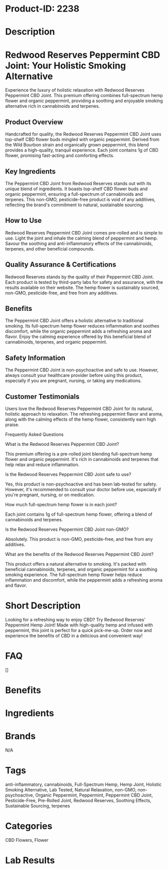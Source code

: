 # Product-ID: 2238

# Description

<h1>Redwood Reserves Peppermint CBD Joint: Your Holistic Smoking Alternative</h1>
<p>Experience the luxury of holistic relaxation with Redwood Reserves Peppermint CBD Joint. This premium offering combines full-spectrum hemp flower and organic peppermint, providing a soothing and enjoyable smoking alternative rich in cannabinoids and terpenes.</p>
<h2>Product Overview</h2>
<p>Handcrafted for quality, the Redwood Reserves Peppermint CBD Joint uses top-shelf CBD flower buds mingled with organic peppermint. Derived from the Wild Bourbon strain and organically grown peppermint, this blend provides a high-quality, tranquil experience. Each joint contains 1g of CBD flower, promising fast-acting and comforting effects.</p>
<h2>Key Ingredients</h2>
<p>The Peppermint CBD Joint from Redwood Reserves stands out with its unique blend of ingredients. It boasts top-shelf CBD flower buds and organic peppermint, ensuring a full-spectrum of cannabinoids and terpenes. This non-GMO, pesticide-free product is void of any additives, reflecting the brand's commitment to natural, sustainable sourcing.</p>
<h2>How to Use</h2>
<p>Redwood Reserves Peppermint CBD Joint comes pre-rolled and is simple to use. Light the joint and inhale the calming blend of peppermint and hemp. Savour the soothing and anti-inflammatory effects of the cannabinoids, terpenes, and other beneficial compounds.</p>
<h2>Quality Assurance &amp; Certifications</h2>
<p>Redwood Reserves stands by the quality of their Peppermint CBD Joint. Each product is tested by third-party labs for safety and assurance, with the results available on their website. The hemp flower is sustainably sourced, non-GMO, pesticide-free, and free from any additives.</p>
<h2>Benefits</h2>
<p>The Peppermint CBD Joint offers a holistic alternative to traditional smoking. Its full-spectrum hemp flower reduces inflammation and soothes discomfort, while the organic peppermint adds a refreshing aroma and flavor. Enjoy the calming experience offered by this beneficial blend of cannabinoids, terpenes, and organic peppermint.</p>
<h2>Safety Information</h2>
<p>The Peppermint CBD Joint is non-psychoactive and safe to use. However, always consult your healthcare provider before using this product, especially if you are pregnant, nursing, or taking any medications.</p>
<h2>Customer Testimonials</h2>
<p>Users love the Redwood Reserves Peppermint CBD Joint for its natural, holistic approach to relaxation. The refreshing peppermint flavor and aroma, along with the calming effects of the hemp flower, consistently earn high praise.</p>
<p>Frequently Asked Questions</p>
<p>What is the Redwood Reserves Peppermint CBD Joint?</p>
<p>This premium offering is a pre-rolled joint blending full-spectrum hemp flower and organic peppermint. It's rich in cannabinoids and terpenes that help relax and reduce inflammation.</p>
<p>Is the Redwood Reserves Peppermint CBD Joint safe to use?</p>
<p>Yes, this product is non-psychoactive and has been lab-tested for safety. However, it's recommended to consult your doctor before use, especially if you're pregnant, nursing, or on medication.</p>
<p>How much full-spectrum hemp flower is in each joint?</p>
<p>Each joint contains 1g of full-spectrum hemp flower, offering a blend of cannabinoids and terpenes.</p>
<p>Is the Redwood Reserves Peppermint CBD Joint non-GMO?</p>
<p>Absolutely. This product is non-GMO, pesticide-free, and free from any additives.</p>
<p>What are the benefits of the Redwood Reserves Peppermint CBD Joint?</p>
<p>This product offers a natural alternative to smoking. It's packed with beneficial cannabinoids, terpenes, and organic peppermint for a soothing smoking experience. The full-spectrum hemp flower helps reduce inflammation and discomfort, while the peppermint adds a refreshing aroma and flavor.</p>


# Short Description

<p>Looking for a refreshing way to enjoy CBD? Try Redwood Reserves&#8217; Peppermint Hemp Joint! Made with high-quality hemp and infused with peppermint, this joint is perfect for a quick pick-me-up. Order now and experience the benefits of CBD in a delicious and convenient way!</p>


# FAQ
[]

# Benefits



# Ingredients



# Brands

N/A

# Tags

anti-inflammatory, cannabinoids, Full-Spectrum Hemp, Hemp Joint, Holistic Smoking Alternative, Lab Tested, Natural Relaxation, non-GMO, non-psychoactive, Organic Peppermint, Peppermint, Peppermint CBD Joint, Pesticide-Free, Pre-Rolled Joint, Redwood Reserves, Soothing Effects, Sustainable Sourcing, terpenes

# Categories

CBD Flowers, Flower

# Lab Results
